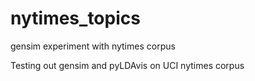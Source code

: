 # nytimes_topics
gensim experiment with nytimes corpus

Testing out gensim and pyLDAvis on UCI nytimes corpus
